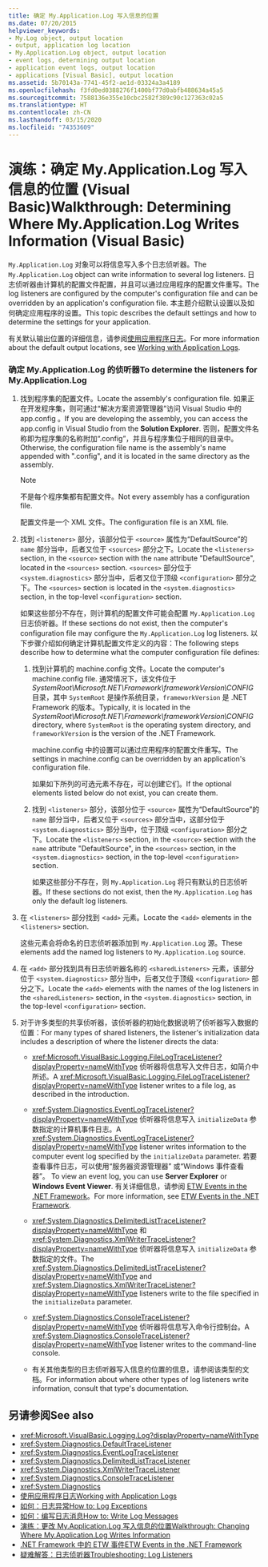 ```yaml
---
title: 确定 My.Application.Log 写入信息的位置
ms.date: 07/20/2015
helpviewer_keywords:
- My.Log object, output location
- output, application log location
- My.Application.Log object, output location
- event logs, determining output location
- application event logs, output location
- applications [Visual Basic], output location
ms.assetid: 5b70143a-7741-45f2-ae1d-03324a3a4189
ms.openlocfilehash: f3fd0ed0388276f1400bf77d0abfb488634a45a5
ms.sourcegitcommit: 7588136e355e10cbc2582f389c90c127363c02a5
ms.translationtype: HT
ms.contentlocale: zh-CN
ms.lasthandoff: 03/15/2020
ms.locfileid: "74353609"
---
```

# <a name="walkthrough-determining-where-myapplicationlog-writes-information-visual-basic"></a><span data-ttu-id="674d9-102">演练：确定 My.Application.Log 写入信息的位置 (Visual Basic)</span><span class="sxs-lookup"><span data-stu-id="674d9-102">Walkthrough: Determining Where My.Application.Log Writes Information (Visual Basic)</span></span>

<span data-ttu-id="674d9-103">`My.Application.Log` 对象可以将信息写入多个日志侦听器。</span><span class="sxs-lookup"><span data-stu-id="674d9-103">The `My.Application.Log` object can write information to several log listeners.</span></span> <span data-ttu-id="674d9-104">日志侦听器由计算机的配置文件配置，并且可以通过应用程序的配置文件重写。</span><span class="sxs-lookup"><span data-stu-id="674d9-104">The log listeners are configured by the computer's configuration file and can be overridden by an application's configuration file.</span></span> <span data-ttu-id="674d9-105">本主题介绍默认设置以及如何确定应用程序的设置。</span><span class="sxs-lookup"><span data-stu-id="674d9-105">This topic describes the default settings and how to determine the settings for your application.</span></span>

<span data-ttu-id="674d9-106">有关默认输出位置的详细信息，请参阅[使用应用程序日志](../../../../visual-basic/developing-apps/programming/log-info/working-with-application-logs.md)。</span><span class="sxs-lookup"><span data-stu-id="674d9-106">For more information about the default output locations, see [Working with Application Logs](../../../../visual-basic/developing-apps/programming/log-info/working-with-application-logs.md).</span></span>

### <a name="to-determine-the-listeners-for-myapplicationlog"></a><span data-ttu-id="674d9-107">确定 My.Application.Log 的侦听器</span><span class="sxs-lookup"><span data-stu-id="674d9-107">To determine the listeners for My.Application.Log</span></span>

1. <span data-ttu-id="674d9-108">找到程序集的配置文件。</span><span class="sxs-lookup"><span data-stu-id="674d9-108">Locate the assembly's configuration file.</span></span> <span data-ttu-id="674d9-109">如果正在开发程序集，则可通过“解决方案资源管理器”访问 Visual Studio 中的 app.config  。</span><span class="sxs-lookup"><span data-stu-id="674d9-109">If you are developing the assembly, you can access the app.config in Visual Studio from the **Solution Explorer**.</span></span> <span data-ttu-id="674d9-110">否则，配置文件名称即为程序集的名称附加“.config”，并且与程序集位于相同的目录中。</span><span class="sxs-lookup"><span data-stu-id="674d9-110">Otherwise, the configuration file name is the assembly's name appended with ".config", and it is located in the same directory as the assembly.</span></span>

    > [!NOTE]
    > <span data-ttu-id="674d9-111">不是每个程序集都有配置文件。</span><span class="sxs-lookup"><span data-stu-id="674d9-111">Not every assembly has a configuration file.</span></span>

    <span data-ttu-id="674d9-112">配置文件是一个 XML 文件。</span><span class="sxs-lookup"><span data-stu-id="674d9-112">The configuration file is an XML file.</span></span>

2. <span data-ttu-id="674d9-113">找到 `<listeners>` 部分，该部分位于 `<source>` 属性为“DefaultSource”的 `name` 部分当中，后者又位于 `<sources>` 部分之下。</span><span class="sxs-lookup"><span data-stu-id="674d9-113">Locate the `<listeners>` section, in the `<source>` section with the `name` attribute "DefaultSource", located in the `<sources>` section.</span></span> <span data-ttu-id="674d9-114">`<sources>` 部分位于 `<system.diagnostics>` 部分当中，后者又位于顶级 `<configuration>` 部分之下。</span><span class="sxs-lookup"><span data-stu-id="674d9-114">The `<sources>` section is located in the `<system.diagnostics>` section, in the top-level `<configuration>` section.</span></span>

    <span data-ttu-id="674d9-115">如果这些部分不存在，则计算机的配置文件可能会配置 `My.Application.Log` 日志侦听器。</span><span class="sxs-lookup"><span data-stu-id="674d9-115">If these sections do not exist, then the computer's configuration file may configure the `My.Application.Log` log listeners.</span></span> <span data-ttu-id="674d9-116">以下步骤介绍如何确定计算机配置文件定义的内容：</span><span class="sxs-lookup"><span data-stu-id="674d9-116">The following steps describe how to determine what the computer configuration file defines:</span></span>

    1. <span data-ttu-id="674d9-117">找到计算机的 machine.config 文件。</span><span class="sxs-lookup"><span data-stu-id="674d9-117">Locate the computer's machine.config file.</span></span> <span data-ttu-id="674d9-118">通常情况下，该文件位于 *SystemRoot\Microsoft.NET\Framework\frameworkVersion\CONFIG* 目录，其中 `SystemRoot` 是操作系统目录，`frameworkVersion` 是 .NET Framework 的版本。</span><span class="sxs-lookup"><span data-stu-id="674d9-118">Typically, it is located in the *SystemRoot\Microsoft.NET\Framework\frameworkVersion\CONFIG* directory, where `SystemRoot` is the operating system directory, and `frameworkVersion` is the version of the .NET Framework.</span></span>

        <span data-ttu-id="674d9-119">machine.config 中的设置可以通过应用程序的配置文件重写。</span><span class="sxs-lookup"><span data-stu-id="674d9-119">The settings in machine.config can be overridden by an application's configuration file.</span></span>

        <span data-ttu-id="674d9-120">如果如下所列的可选元素不存在，可以创建它们。</span><span class="sxs-lookup"><span data-stu-id="674d9-120">If the optional elements listed below do not exist, you can create them.</span></span>

    2. <span data-ttu-id="674d9-121">找到 `<listeners>` 部分，该部分位于 `<source>` 属性为“DefaultSource”的 `name` 部分当中，后者又位于 `<sources>` 部分当中，这部分位于 `<system.diagnostics>` 部分当中，位于顶级 `<configuration>` 部分之下。</span><span class="sxs-lookup"><span data-stu-id="674d9-121">Locate the `<listeners>` section, in the `<source>` section with the `name` attribute "DefaultSource", in the `<sources>` section, in the `<system.diagnostics>` section, in the top-level `<configuration>` section.</span></span>

        <span data-ttu-id="674d9-122">如果这些部分不存在，则 `My.Application.Log` 将只有默认的日志侦听器。</span><span class="sxs-lookup"><span data-stu-id="674d9-122">If these sections do not exist, then the `My.Application.Log` has only the default log listeners.</span></span>

3. <span data-ttu-id="674d9-123">在 <`listeners>` 部分找到 <`add>` 元素。</span><span class="sxs-lookup"><span data-stu-id="674d9-123">Locate the <`add>` elements in the <`listeners>` section.</span></span>

     <span data-ttu-id="674d9-124">这些元素会将命名的日志侦听器添加到 `My.Application.Log` 源。</span><span class="sxs-lookup"><span data-stu-id="674d9-124">These elements add the named log listeners to `My.Application.Log` source.</span></span>

4. <span data-ttu-id="674d9-125">在 `<add>` 部分找到具有日志侦听器名称的 `<sharedListeners>` 元素，该部分位于 `<system.diagnostics>` 部分当中，后者又位于顶级 `<configuration>` 部分之下。</span><span class="sxs-lookup"><span data-stu-id="674d9-125">Locate the `<add>` elements with the names of the log listeners in the `<sharedListeners>` section, in the `<system.diagnostics>` section, in the top-level `<configuration>` section.</span></span>

5. <span data-ttu-id="674d9-126">对于许多类型的共享侦听器，该侦听器的初始化数据说明了侦听器写入数据的位置：</span><span class="sxs-lookup"><span data-stu-id="674d9-126">For many types of shared listeners, the listener's initialization data includes a description of where the listener directs the data:</span></span>

    - <span data-ttu-id="674d9-127"><xref:Microsoft.VisualBasic.Logging.FileLogTraceListener?displayProperty=nameWithType> 侦听器将信息写入文件日志，如简介中所述。</span><span class="sxs-lookup"><span data-stu-id="674d9-127">A <xref:Microsoft.VisualBasic.Logging.FileLogTraceListener?displayProperty=nameWithType> listener writes to a file log, as described in the introduction.</span></span>

    - <span data-ttu-id="674d9-128"><xref:System.Diagnostics.EventLogTraceListener?displayProperty=nameWithType> 侦听器将信息写入 `initializeData` 参数指定的计算机事件日志。</span><span class="sxs-lookup"><span data-stu-id="674d9-128">A <xref:System.Diagnostics.EventLogTraceListener?displayProperty=nameWithType> listener writes information to the computer event log specified by the `initializeData` parameter.</span></span> <span data-ttu-id="674d9-129">若要查看事件日志，可以使用“服务器资源管理器”  或“Windows 事件查看器”。  </span><span class="sxs-lookup"><span data-stu-id="674d9-129">To view an event log, you can use **Server Explorer** or **Windows Event Viewer**.</span></span> <span data-ttu-id="674d9-130">有关详细信息，请参阅 [ETW Events in the .NET Framework](../../../../framework/performance/etw-events.md)。</span><span class="sxs-lookup"><span data-stu-id="674d9-130">For more information, see [ETW Events in the .NET Framework](../../../../framework/performance/etw-events.md).</span></span>

    - <span data-ttu-id="674d9-131"><xref:System.Diagnostics.DelimitedListTraceListener?displayProperty=nameWithType> 和 <xref:System.Diagnostics.XmlWriterTraceListener?displayProperty=nameWithType> 侦听器将信息写入 `initializeData` 参数指定的文件。</span><span class="sxs-lookup"><span data-stu-id="674d9-131">The <xref:System.Diagnostics.DelimitedListTraceListener?displayProperty=nameWithType> and <xref:System.Diagnostics.XmlWriterTraceListener?displayProperty=nameWithType> listeners write to the file specified in the `initializeData` parameter.</span></span>

    - <span data-ttu-id="674d9-132"><xref:System.Diagnostics.ConsoleTraceListener?displayProperty=nameWithType> 侦听器将信息写入命令行控制台。</span><span class="sxs-lookup"><span data-stu-id="674d9-132">A <xref:System.Diagnostics.ConsoleTraceListener?displayProperty=nameWithType> listener writes to the command-line console.</span></span>

    - <span data-ttu-id="674d9-133">有关其他类型的日志侦听器写入信息的位置的信息，请参阅该类型的文档。</span><span class="sxs-lookup"><span data-stu-id="674d9-133">For information about where other types of log listeners write information, consult that type's documentation.</span></span>

## <a name="see-also"></a><span data-ttu-id="674d9-134">另请参阅</span><span class="sxs-lookup"><span data-stu-id="674d9-134">See also</span></span>

- <xref:Microsoft.VisualBasic.Logging.Log?displayProperty=nameWithType>
- <xref:System.Diagnostics.DefaultTraceListener>
- <xref:System.Diagnostics.EventLogTraceListener>
- <xref:System.Diagnostics.DelimitedListTraceListener>
- <xref:System.Diagnostics.XmlWriterTraceListener>
- <xref:System.Diagnostics.ConsoleTraceListener>
- <xref:System.Diagnostics>
- [<span data-ttu-id="674d9-135">使用应用程序日志</span><span class="sxs-lookup"><span data-stu-id="674d9-135">Working with Application Logs</span></span>](../../../../visual-basic/developing-apps/programming/log-info/working-with-application-logs.md)
- [<span data-ttu-id="674d9-136">如何：日志异常</span><span class="sxs-lookup"><span data-stu-id="674d9-136">How to: Log Exceptions</span></span>](../../../../visual-basic/developing-apps/programming/log-info/how-to-log-exceptions.md)
- [<span data-ttu-id="674d9-137">如何：编写日志消息</span><span class="sxs-lookup"><span data-stu-id="674d9-137">How to: Write Log Messages</span></span>](../../../../visual-basic/developing-apps/programming/log-info/how-to-write-log-messages.md)
- [<span data-ttu-id="674d9-138">演练：更改 My.Application.Log 写入信息的位置</span><span class="sxs-lookup"><span data-stu-id="674d9-138">Walkthrough: Changing Where My.Application.Log Writes Information</span></span>](../../../../visual-basic/developing-apps/programming/log-info/walkthrough-changing-where-my-application-log-writes-information.md)
- [<span data-ttu-id="674d9-139">.NET Framework 中的 ETW 事件</span><span class="sxs-lookup"><span data-stu-id="674d9-139">ETW Events in the .NET Framework</span></span>](../../../../framework/performance/etw-events.md)
- [<span data-ttu-id="674d9-140">疑难解答：日志侦听器</span><span class="sxs-lookup"><span data-stu-id="674d9-140">Troubleshooting: Log Listeners</span></span>](../../../../visual-basic/developing-apps/programming/log-info/troubleshooting-log-listeners.md)
